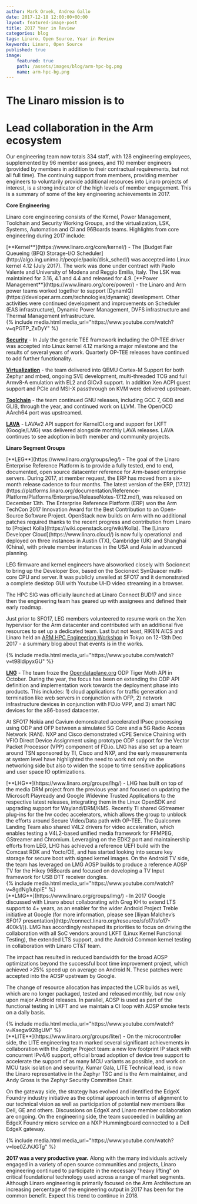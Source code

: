 ```yaml
---
author: Mark Orvek, Andrea Gallo
date: 2017-12-18 12:00:00+00:00
layout: featured-image-post
title: 2017 Year in Review
categories: blog
tags: Linaro, Open Source, Year in Review
keywords: Linaro, Open Source
published: true
image:
    featured: true
    path: /assets/images/blog/arm-hpc-bg.png
    name: arm-hpc-bg.png
---
```

# The Linaro mission is to
# **Lead collaboration in the Arm ecosystem**

Our engineering team now totals 334 staff, with 128 engineering employees, supplemented by 96 member assignees, and 110 member engineers (provided by members in addition to their contractual requirements, but not all full time). The continuing support from members, providing member engineers to voluntarily provide additional resources into Linaro projects of interest, is a strong indicator of the high levels of member engagement. This is a summary of some of the key engineering achievements in 2017.



**Core Engineering**

Linaro core engineering consists of the Kernel, Power Management, Toolchain and Security Working Groups, and the virtualization, LSK, Systems, Automation and CI and 96Boards teams. Highlights from core engineering during 2017 include:

<div class="row">
<div class="col-md-8" markdown="1">
[**Kernel**](https://www.linaro.org/core/kernel/) - The [Budget Fair Queueing (BFQ) Storage-I/O Scheduler](http://algo.ing.unimo.it/people/paolo/disk_sched/) was accepted into Linux kernel 4.12 (July 2017). The work was done under contract with Paolo Valente and University of Modena and Reggio Emilia, Italy. The LSK was maintained for 3.16, 4.1 and 4.4 and released for 4.9.
[**Power Management**](https://www.linaro.org/core/power/) - the Linaro and Arm power teams worked together to support  [DynamIQ](https://developer.arm.com/technologies/dynamiq) development. Other activities were continued development and improvements on Scheduler (EAS infrastructure), Dynamic Power Management, DVFS infrastructure and Thermal Management infrastructure.
</div>
<div class="col-md-4">
{% include media.html media_url="https://www.youtube.com/watch?v=qPGTP_ZxDyY" %}
</div>
</div>

[**Security**](https://www.linaro.org/core/security/) - In July the generic TEE framework including the OP-TEE driver was accepted into Linux kernel 4.12 marking a major milestone and the results of several years of work. Quarterly OP-TEE releases have continued to add further functionality.

[**Virtualization**](https://www.linaro.org/core/virtualization/) - the team delivered into QEMU Cortex-M Support for both Zephyr and mbed, ongoing SVE development, multi-threaded TCG and full Armv8-A emulation with EL2 and GICv3 support. In addition Xen ACPI guest support and PCIe and MSI-X passthrough on KVM were delivered upstream.

[**Toolchain**](https://www.linaro.org/core/ctt/) - the team continued GNU releases, including GCC 7, GDB and GLIB, through the year, and continued work on LLVM. The OpenOCD AArch64 port was upstreamed.

[**LAVA**](https://www.linaro.org/initiatives/lava/) - LAVAv2 API support for KernelCI.org and support for LKFT (Google/LMG) was delivered alongside monthly LAVA releases. LAVA continues to see adoption in both member and community projects.

**Linaro Segment Groups**

<div class="row">
<div class="col-md-8" markdown="1">
[**LEG**](https://www.linaro.org/groups/leg/) - The goal of the Linaro Enterprise Reference Platform is to provide a fully tested, end to end, documented, open source datacenter reference for Arm-based enterprise servers. During 2017, at member request, the ERP has moved from a six-month release cadence to four months. The latest version of the ERP, [17.12](https://platforms.linaro.org/documentation/Reference-Platform/Platforms/Enterprise/ReleaseNotes-17.12.md/), was released on December 13th. The Enterprise Reference Platform (ERP) won the Arm TechCon 2017 Innovation Award for the Best Contribution to an Open-Source Software Project. OpenStack now builds on Arm with no additional patches required thanks to the recent progress and contribution from Linaro to [Project Kolla](https://wiki.openstack.org/wiki/Kolla). The [Linaro Developer Cloud](https://www.linaro.cloud/) is now fully operational and deployed on three instances in Austin (TX), Cambridge (UK) and Shanghai (China), with private member instances in the USA and Asia in advanced planning.

LEG firmware and kernel engineers have alsoworked closely with Socionext to bring up the Developer Box, based on the Socionext SynQuacer multi-core CPU and server. It was publicly unveiled at SFO17 and it demonstrated a complete desktop GUI with Youtube UHD video streaming in a browser.

The HPC SIG was officially launched at Linaro Connect BUD17 and since then the engineering team has geared up with assignees and defined their early roadmap.

Just prior to SFO17, LEG members volunteered to resume work on the Xen hypervisor for the Arm datacenter and contributed with an additional five resources to set up a dedicated team. Last but not least, RIKEN AICS and Linaro held an [ARM HPC Engineering Workshop](https://www.linaro.org/events/armhpcjapan2017/) in Tokyo on 12-13th Dec 2017 - a summary blog about that events is in the works.  
</div>
<div class="col-md-4">
{% include media.html media_url="https://www.youtube.com/watch?v=t98ldipyxGU" %}
</div>
</div>

[**LNG**](https://www.linaro.org/groups/lng/) - The team froze the [Opendataplane.org](https://www.opendataplane.org/) ODP Tiger Moth API in October. During the year, the focus has been on extending the ODP API definition and implementation work towards the deployment phase into products. This includes: 1) cloud applications for traffic generation and termination like web servers in conjunction with OFP, 2) network infrastructure devices in conjunction with FD.io VPP, and 3) smart NIC devices for the x86-based datacenter.

At SFO17 Nokia and Cavium demonstrated accelerated IPsec processing using ODP and OFP between a simulated 5G Core and a 5G Radio Access Network (RAN). NXP and Cisco demonstrated vCPE Service Chaining with VFIO Direct Device Assignment using prototype ODP support for the Vector Packet Processor (VPP) component of FD.io. LNG has also set up a team around TSN sponsored by TI, Cisco and NXP, and the early measurements at system level have highlighted the need to work not only on the networking side but also to widen the scope to time sensitive applications and user space IO optimizations.

<div class="row">
<div class="col-md-8" markdown="1">
[**LHG**](https://www.linaro.org/groups/lhg/) - LHG has built on top of the media DRM project from the previous year and focused on updating the Microsoft Playready and Google Widevine Trusted Applications to the respective latest releases, integrating them in the Linux OpenSDK and upgrading support for Wayland/DRM/KMS. Recently TI shared GStreamer plug-ins for the hw codec accelerators, which allows the group to unblock the efforts around Secure Video/Data path with OP-TEE. The Qualcomm Landing Team also shared V4L2 drivers for video acceleration, which enables testing a V4L2-based unified media framework for FFMPEG, GStreamer and Chromium.
Leveraging on the EDK2 port and maintainership efforts from LEG, LHG has achieved a reference UEFI build with the Comcast RDK and Yocto/OE, and has started looking into secure key storage for secure boot with signed kernel images. On the Android TV side, the team has leveraged on LMG AOSP builds to produce a reference AOSP TV for the Hikey 96Boards and focused on developing a TV Input framework for USB DTT receiver dongles.
</div>
<div class="col-md-4">
{% include media.html media_url="https://www.youtube.com/watch?v=8gdNg1ubpiE" %}
</div>
</div>

<div class="row">
<div class="col-md-8" markdown="1">
[**LMG**](https://www.linaro.org/groups/lmg/) - In 2017 Google discussed with Linaro about collaborating with Greg KH to extend LTS support to 4+ years, as an enabler for the wider Android Project Treble initiative at Google (for more information, please see [Iliyan Malchev’s SFO17 presentation](http://connect.linaro.org/resource/sfo17/sfo17-400k1/)). LMG has accordingly reshaped its priorities to focus on driving the collaboration with all SoC vendors around LKFT (Linux Kernel Functional Testing), the extended LTS support, and the Android Common kernel testing in collaboration with Linaro CT&T team.

The impact has resulted in reduced bandwidth for the broad AOSP optimizations beyond the successful boot time improvement project, which achieved >25% speed up on average on Android N. These patches were accepted into the AOSP upstream by Google.

The change of resource allocation has impacted the LCR builds as well, which are no longer packaged, tested and released monthly, but now only upon major Android releases. In parallel, AOSP is used as part of the functional testing in LKFT and we maintain a CI loop with AOSP smoke tests on a daily basis.
</div>
<div class="col-md-4">
{% include media.html media_url="https://www.youtube.com/watch?v=Ksegw928gUM" %}
</div>
</div>

<div class="row">
<div class="col-md-8" markdown="1">
[**LITE**](https://www.linaro.org/groups/lite/) - On the microcontroller side, the LITE engineering team marked several significant achievements in collaboration with the Zephyr Project team: a new low footprint IP stack with concurrent IPv4/6 support, official broad adoption of device tree support to accelerate the support of as many MCU variants as possible, and work on MCU task isolation and security. Kumar Gala, LITE Technical lead, is now the Linaro representative in the Zephyr TSC and is the Arm maintainer, and Andy Gross is the Zephyr Security Committee Chair.

On the gateway side, the strategy has evolved and identified the EdgeX Foundry industry initiative as the optimal approach in terms of alignment to our technical vision as well as participation of potential new members like Dell, GE and others. Discussions on EdgeX and Linaro member collaboration are ongoing. On the engineering side, the team succeeded in building an EdgeX Foundry micro service on a NXP Hummingboard connected to a Dell EdgeX gateway.
</div>
<div class="col-md-4">
{% include media.html media_url="https://www.youtube.com/watch?v=loe0ZJVJGTg" %}
</div>
</div>

**2017 was a very productive year.** Along with the many individuals actively engaged in a variety of open source communities and projects, Linaro engineering continued to participate in the necessary "heavy lifting" on critical foundational technology used across a range of market segments.  Although Linaro engineering is primarily focused on the Arm Architecture an increasing percentage of the engineering output in 2017 has been for the common benefit.  Expect this trend to continue in 2018.

